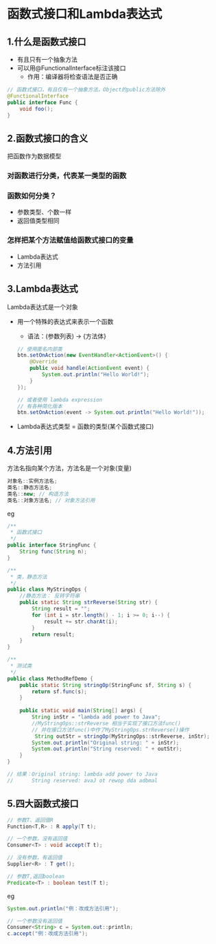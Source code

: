 # 函数式接口和Lambda表达式

## 1.什么是函数式接口

+ 有且只有一个抽象方法
+ 可以用@FunctionalInterface标注该接口
  + 作用：编译器将检查语法是否正确

``` java
// 函数式接口，有且仅有一个抽象方法，Object的public方法除外
@FunctionalInterface
public interface Func {
    void foo();
}
```

## 2.函数式接口的含义

把函数作为数据模型

### 对函数进行分类，代表某一类型的函数

### 函数如何分类？

+ 参数类型、个数一样
+ 返回值类型相同

### 怎样把某个方法赋值给函数式接口的变量

+ Lambda表达式
+ 方法引用

## 3.Lambda表达式

Lambda表达式是一个对象

+ 用一个特殊的表达式来表示一个函数

  + 语法：(参数列表) -> {方法体}

  ``` java
  // 使用匿名内部类  
  btn.setOnAction(new EventHandler<ActionEvent>() { 
      @Override  
      public void handle(ActionEvent event) {  
          System.out.println("Hello World!");   
      }  
  });  
  
  // 或者使用 lambda expression
  // 有各种简化版本
  btn.setOnAction(event -> System.out.println("Hello World!")); 
  ```

+ Lambda表达式类型 = 函数的类型(某个函数式接口)

## 4.方法引用

方法名指向某个方法，方法名是一个对象(变量)

``` java
对象名::实例方法名;
类名::静态方法名;
类名::new; // 构造方法
类名::对象方法名; // 对象方法引用
```

eg

```java
/**
 * 函数式接口
 */
public interface StringFunc {
    String func(String n);
}

/**
 * 类，静态方法
 */
public class MyStringOps {  
    //静态方法： 反转字符串
    public static String strReverse(String str) {
        String result = "";
        for (int i = str.length() - 1; i >= 0; i--) {
            result += str.charAt(i);
        }
        return result;
    }
}

/**
 * 测试类
 */
public class MethodRefDemo {
    public static String stringOp(StringFunc sf, String s) {
        return sf.func(s);
    }
    
    public static void main(String[] args) {
        String inStr = "lambda add power to Java";
        //MyStringOps::strReverse 相当于实现了接口方法func() 
        // 并在接口方法func()中作了MyStringOps.strReverse()操作
         String outStr = stringOp(MyStringOps::strReverse, inStr);
        System.out.println("Original string: " + inStr);
        System.out.println("String reserved: " + outStr);
    }
}

// 结果：Original string: lambda add power to Java
//      String reserved: avaJ ot rewop dda adbmal
```

## 5.四大函数式接口

``` java
// 参数T、返回值R
Function<T,R> : R apply(T t);

// 一个参数，没有返回值
Consumer<T> : void accept(T t);

// 没有参数，有返回值
Supplier<R> : T get();

// 参数T,返回boolean
Predicate<T> : boolean test(T t);
```

eg

```java
System.out.println("例：改成方法引用");

// 一个参数没有返回值
Consumer<String> c = System.out::println;
c.accept("例：改成方法引用");
```

